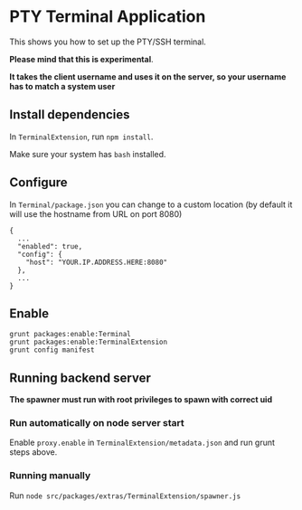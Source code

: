 # PTY Terminal Application

This shows you how to set up the PTY/SSH terminal.

**Please mind that this is experimental**.

**It takes the client username and uses it on the server, so your username has to match a system user**

## Install dependencies

In `TerminalExtension`, run `npm install`.

Make sure your system has `bash` installed.

## Configure

In `Terminal/package.json` you can change to a custom location (by default it will use the hostname from URL on port 8080)

```
{
  ...
  "enabled": true,
  "config": {
    "host": "YOUR.IP.ADDRESS.HERE:8080"
  },
  ...
}
```


## Enable

```
grunt packages:enable:Terminal
grunt packages:enable:TerminalExtension
grunt config manifest
```

## Running backend server

**The spawner must run with root privileges to spawn with correct uid**

### Run automatically on node server start

Enable `proxy.enable` in `TerminalExtension/metadata.json` and run grunt steps above.

### Running manually

Run `node src/packages/extras/TerminalExtension/spawner.js`
